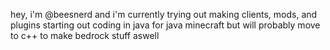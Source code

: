hey, i'm @beesnerd and i'm currently trying out making clients, mods, and plugins
starting out coding in java for java minecraft but will probably move to c++ to make bedrock stuff aswell
